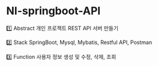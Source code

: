 # NI-springboot-API

1️⃣ Abstract
개인 프로젝트
REST API 서버 만들기

2️⃣ Stack
SpringBoot, Mysql, Mybatis, Restful API, Postman

3️⃣ Function
사용자 정보 생성 및 수정, 삭제, 조회
